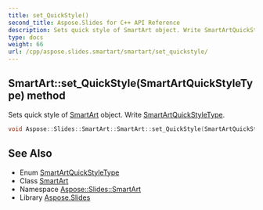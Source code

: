 ```yaml
---
title: set_QuickStyle()
second_title: Aspose.Slides for C++ API Reference
description: Sets quick style of SmartArt object. Write SmartArtQuickStyleType.
type: docs
weight: 66
url: /cpp/aspose.slides.smartart/smartart/set_quickstyle/
---
```

## SmartArt::set_QuickStyle(SmartArtQuickStyleType) method


Sets quick style of [SmartArt](../) object. Write [SmartArtQuickStyleType](../../smartartquickstyletype/).

```cpp
void Aspose::Slides::SmartArt::SmartArt::set_QuickStyle(SmartArtQuickStyleType value) override
```

## See Also

* Enum [SmartArtQuickStyleType](../smartartquickstyletype/)
* Class [SmartArt](./)
* Namespace [Aspose::Slides::SmartArt](../)
* Library [Aspose.Slides](../../)